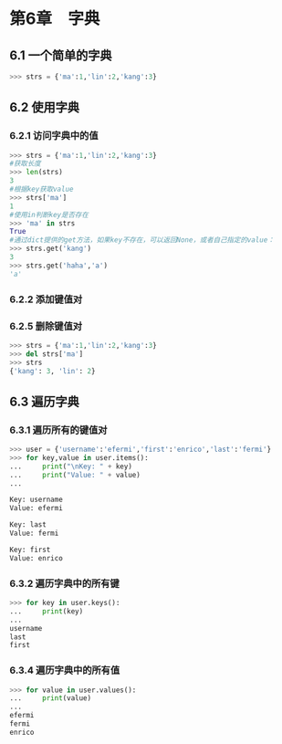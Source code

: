 # 第6章　字典

## 6.1 一个简单的字典

```python
>>> strs = {'ma':1,'lin':2,'kang':3}
```

## 6.2 使用字典

### 6.2.1 访问字典中的值

```python
>>> strs = {'ma':1,'lin':2,'kang':3}
#获取长度
>>> len(strs)
3
#根据key获取value
>>> strs['ma']
1
#使用in判断key是否存在
>>> 'ma' in strs
True
#通过dict提供的get方法，如果key不存在，可以返回None，或者自己指定的value：
>>> strs.get('kang')
3
>>> strs.get('haha','a')
'a'
```

### 6.2.2 添加键值对

### 6.2.5 删除键值对

```python
>>> strs = {'ma':1,'lin':2,'kang':3}
>>> del strs['ma']
>>> strs
{'kang': 3, 'lin': 2}
```

## 6.3 遍历字典

### 6.3.1 遍历所有的键值对

```python
>>> user = {'username':'efermi','first':'enrico','last':'fermi'}
>>> for key,value in user.items():
...     print("\nKey: " + key)
...     print("Value: " + value)
...

Key: username
Value: efermi

Key: last
Value: fermi

Key: first
Value: enrico
```

### 6.3.2 遍历字典中的所有键

```python
>>> for key in user.keys():
...     print(key)
...
username
last
first
```

### 6.3.4 遍历字典中的所有值

```python
>>> for value in user.values():
...     print(value)
...
efermi
fermi
enrico
```


